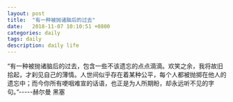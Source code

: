 ```yaml
---
layout: post
title:  "有一种被抛诸脑后的过去"
date:   2018-11-07 10:10:51 +0800
categories: daily
tags: daily
description: daily life
---
```

“有一种被抛诸脑后的过去，包含一些不该遗忘的点点滴滴。欢笑之余，我将故旧拾起，才刹见自己的薄情。人世间似乎存在着某种公平，每个人都被抛掷在他人的遗忘中；而今你所有哽咽难宣的话语，也正是为人所期盼，却永远听不见的字句。”-----赫尔曼 黑塞
